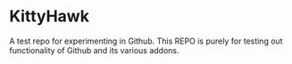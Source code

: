 # KittyHawk
A test repo for experimenting in Github. 
This REPO is purely for testing out functionality of Github and its various addons. 
